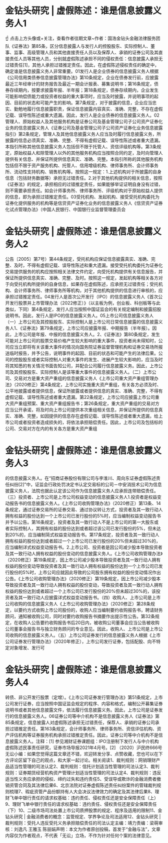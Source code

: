 # 金钻头研究 | 虚假陈述：谁是信息披露义务人1

☝ 点击上方头像或+关注，查看作者往期文章~作者：国浩金钻头金融法律服务团队《证券法》第85条，区分信息披露人与发行人的控股股东、实际控制人、董事、监事、高级管理人员和其他直接责任人员以及保荐人、承销的证券公司及其直接责任人员等其他人员，分别就虚假陈述承担不同的侵权责任：信息披露人承担无过错责任[1]，其他人承担过错推定责任。因此，在虚假陈述侵权责任的确定中，确定谁是信息披露义务人非常重要。01发行人是企业债券的信息披露义务人根据《公司信用类债券信息披露管理办法》第10条规定，企业在债券发行前，应披露最近三年经审计的财务报告及最近一期会计报表、募集说明书；第16条规定，债券存续期内，按要求披露年报、半年报；第18条规定，债券存续期内，企业发生可能影响偿债能力或投资者权益的重大事项时，应当及时披露，并说明事项的起因、目前的状态和可能产生的影响。第7条规定，对于披露的信息，企业应当忠实、勤勉地履行信息披露职责，保证信息披露内容真实、准确、完整，不存在虚假记载、误导性陈述或重大遗漏。因此，发行人是企业债券的信息披露义务人。02管理人、原始权益人及其他服务机构是证券公司及基金管理公司子公司资产证券化业务的信息披露义务人《证券公司及基金管理公司子公司资产证券化业务信息披露指引》第2条规定，管理人及其他信息披露义务人应当及时履行信息披露义务，所披露的信息必须真实、准确、完整、不得有虚假记载、误导性陈述或者重大遗漏。本指引所称其他信息披露义务人包括但不限于托管人、资信评级机构等。第3条规定，原始权益人和除管理人以外的其他服务机构应当按照合同约定，及时向管理人提供有关信息、并保证所提供信息真实、准确、完整。本指引所称的其他服务机构包括但不限于资产服务机构、托管人、信用增级机构、律师事务所、会计师事务所、流动性支持机构、销售机构等。按照这一规定：1.上述机构对于所披露的自身信息（包括财务数据等）承担无过错责任。2.对于其他机构提供的相关信息，按照《证券法》的规定，承担相应的过错推定责任，如果能够举证证明自身没有过错，则不需要承担责任。如会计师事务所、律师事务所、评级机构对于原始权益人提供的信息，即为承担过错推定责任。03受托机构、发起机构、接受受托机构委托为证券化提供服务的机构等是信贷资产证券化业务的信息披露义务人《信贷资产证券化试点管理办法》（中国人民银行、中国银行业监督管理委员会

# 金钻头研究 | 虚假陈述：谁是信息披露义务人2

公告〔2005〕第7号）第44条规定，受托机构应保证信息披露真实、准确、完整、及时，不得有虚假记载、误导性陈述和重大遗漏。接受受托机构委托为证券化交易提供服务的机构应按照相关法律文件约定，向受托机构提供有关信息报告，并保证所提供信息真实、准确、完整、及时。按照这一规定，发起机构等相关各方对于向受托机构所提供的自身信息，如果存在虚假陈述，应承担无过错责任；受托机构、会计师事务所、律师事务所等机构，对于其他机构提供的信息进行审核的，应承担过错推定责任。04发行人是首次公开发行（IPO）的信息披露义务人《首次公开发行股票并上市管理办法（2022修正）》（以主板为例，创业板、科创板等与此类似，下同）第4条规定，发行人应当按照中国证监会的有关规定编制和披露招股说明书。因此，发行人是IPO的信息披露义务人。05上市公司信息披露义务人（一）上市公司及其控股股东、实际控制人是上市公司日常信息披露的信息披露义务人1、《证券法》第79条规定，上市公司应披露年报、中期报告（半年报）。因此，上市公司是年报、中报的信息披露义务人。2、《证券法》第80条规定，发生可能对上市公司的股票交易价格产生较大影响的重大事件，投资者尚未得知时，公司应当立即将有关该重大事件的情况向国务院证券监督管理机构和证券交易场所报送临时报告，并予公告，说明事件的起因、目前的状态和可能产生的法律后果。公司的控股股东或者实际控制人对重大事件的发生、进展产生较大影响的，应当及时将其知悉的有关情况书面告知公司，并配合公司履行信息披露义务。因此，上市公司及其控股股东、实际控制人是该等重大事件的信息披露义务人。（二）上市公司、交易对方是重大资产重组的信息披露义务人《上市公司重大资产重组管理办法》（2020修正）第4条规定，上市公司实施重大资产重组，有关各方必须及时、公平地披露或者提供信息，保证所披露或者提供信息的真实、准确、完整，不得有虚假记载、误导性陈述或者重大遗漏。第22条规定，上市公司应披露上市公司重大资产重组预案、重大资产重组报告书；第26条规定，重大资产重组的交易对方应当公开承诺，将及时向上市公司提供本次重组相关信息，并保证所提供的信息真实、准确、完整，如因提供的信息存在虚假记载、误导性陈述或者重大遗漏，给上市公司或者投资者造成损失的，将依法承担赔偿责任。因此，上市公司及包括标的公司、交易对方在内的有关各方是重大资产重组

# 金钻头研究 | 虚假陈述：谁是信息披露义务人3

的信息披露义务人。在“招商证券股份有限公司与李淮川、周向东证券虚假陈述责任纠纷[2]”中，证监会行政处罚决定书认定交易标的公司－中安消技术公司为信息披露义务人，法院也据此认定该公司作为信息披露义务人应承担连带赔偿责任。（三）投资者、上市公司是上市公司权益变动的信息披露义务人1.投资者是权益变动报告书的信息披露义务人。《上市公司收购管理办法》（2020修正）第13条、14条规定，通过证券交易所的证券交易、通过协议转让方式，投资者及其一致行动人拥有权益的股份达到一个上市公司已发行股份的5%时，应当编制权益变动报告书并予以公告。第16条规定，投资者及其一致行动人不是上市公司的第一大股东或者实际控制人，其拥有权益的股份达到或者超过该公司已发行股份的5%，但未达到20%的，应当编制简式权益变动报告书。第17条规定，投资者及其一致行动人拥有权益的股份达到或者超过一个上市公司已发行股份的20%但未超过30%的，应当编制详式权益变动报告书。2.上市公司、投资者是因公司减少股本导致投资者及其一致行动人拥有权益的股份变动的信息披露义务人。《上市公司收购管理办法》（2020修正）第19条规定，因上市公司减少股本导致投资者及其一致行动人拥有权益的股份变动导致投资者及其一致行动人拥有权益的股份达到一个上市公司已发行股份的5%时，上市公司应就因此导致的公司股东拥有权益的股份变动情况作出公告。《上市公司收购管理办法》（2020修正）第19条规定，因上市公司减少股本导致投资者及其一致行动人拥有权益的股份变动，导致投资者及其一致行动人拥有权益的股份达到或者超过一个上市公司已发行股份的20%但未超过30%的，该投资者及其一致行动人应披露详式权益变动报告书。（四）收购人、上市公司是上市公司收购的信息披露义务人《上市公司收购管理办法》（2020修正）第28条规定，以要约方式收购上市公司股份的，收购人应当编制要约收购报告书，聘请财务顾问，通知被收购公司，同时对要约收购报告书摘要作出提示性公告。第32条规定，在收购人公告要约收购报告书后20日内，被收购公司董事会应当公告被收购公司董事会报告书与独立财务顾问的专业意见。因此，收购人、上市公司是上市公司收购的信息披露义务人。（五）上市公司证券发行的信息披露义务人根据《上市公司证券发行管理办法》（2020年修正），上市公司发行证券，包括配股、向不特定对象增发、发行可

# 金钻头研究 | 虚假陈述：谁是信息披露义务人4

转债、非公开发行股票（定增）。《上市公司证券发行管理办法》第51条规定，上市公司发行证券，应当按照中国证监会规定的程序、内容和格式，编制公开募集证券说明书或者其他信息披露文件，依法履行信息披露义务。因此，上市公司是证券发行的信息披露义务人。06证券公司等中介机构不是信息披露义务人《证券法》第85条规定，信息披露人对虚假陈述承担无过错责任，保荐人、承销的证券公司承担过错推定责任。第163条规定，会计师事务所、律师事务所、资信评估机构、资产评估机构等证券服务机构承担过错推定责任。因此，证券公司等中介机构不是信息披露义务人。注释：[1] 参见湘财证券课题组：IPO注册制下发行人与中介机构虚假陈述民事责任研究，证券市场导报2021年4月号。[2] （2020）沪民终666号无讼小编：如果您觉得这篇文章还不错，欢迎转发分享、点赞收藏，您也可以在下方评论区留下自己的观点，和大家一起讨论。相关阅读1、裁判规则：网销理财产品适当性管理的司法认定2、裁判规则：信托计划适当性管理的司法认定3、裁判规则：证券期货经营机构资产管理计划适当性管理的司法认定4、裁判规则：违反适当性义务应承担的侵权、缔约过失和违约责任5、受误导或欺诈的金融消费者撤销资管合同及其法律后果6、北京法院对证券虚假陈述责任纠纷案件的管辖裁判规则梳理7、瑕疵资管产品份额持有人大会决议法律效力的确定及其法律后果8、理财飞单中银行责任的请求权基础：违约责任、侵权责任还是安全保障责任（上）9、理财飞单中银行责任的请求权基础：违约责任、侵权责任还是安全保障责任（下）10、二级市场司法处置上市公司质押股票的规定、程序及适用的限制11、金钻头研究 | 金融消费者的概念：监管规定、学界争论及司法适用12、金钻头研究 | 裁判规则：受托人违反受托义务承担赔偿责任的司法认定主编：靖力责编：梁萌审核：刘逸凡 王雅玉 陈丽娟声明：本文为作者原创投稿，首发于“金融与法”，文章内容仅为作者观点，不代表「无讼」立场，不作为针对任何个案的法律意见。

